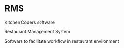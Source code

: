 # RMS
Kitchen Coders software

Restaurant Management System 

Software to facilitate workflow in restaurant environment
